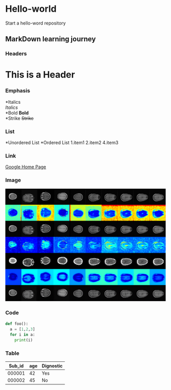 # Hello-world
Start a hello-word repository
## MarkDown learning journey

### Headers
# This is a Header

### Emphasis
*Italics  
_Italics_   
*Bold 
**Bold**  
*Strike 
~~Strike~~  

### List  
*Unordered List 
*Ordered List 
1.item1 
2.item2 
4.item3 
  
### Link  
[Google Home Page](www.google.com)  

### Image 
![MRI vis](https://github.com/Scorbinwen/Hello-world/blob/Feature/Image/A2B_0033000.png)  

### Code  
```Python
def foo():
  a = [1,2,3]
  for i in a:
    print(i)
```
### Table 
| Sub_id | age |Dignostic|  
|--------|-----|---------|
| 000001 | 42  |Yes
| 000002 | 45  |No


